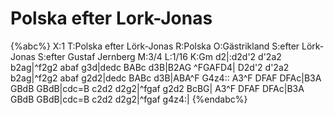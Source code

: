# Polska efter Lork-Jonas

{%abc%}
X:1
T:Polska efter Lörk-Jonas
R:Polska
O:Gästrikland
S:efter Lörk-Jonas
S:efter Gustaf Jernberg
M:3/4
L:1/16
K:Gm
d2|:d2d'2 d'2a2 b2ag|^f2g2 abaf g3d|dedc BABc d3B|B2AG ^FGAFD4|
D2d'2 d'2a2 b2ag|^f2g2 abaf g2d2|dedc BABc d3B|ABA^F G4z4::
A3^F DFAF DFAc|B3A GBdB GBdB|cdc=B c2d2 d2g2|^fgaf g2d2 BcBG|
A3^F DFAF DFAc|B3A GBdB GBdB|cdc=B c2d2 d2g2|^fgaf g4z4:|
{%endabc%}

